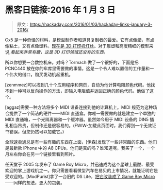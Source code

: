 # 黑客日链接:2016 年 1 月 3 日

> 原文：<https://hackaday.com/2016/01/03/hackaday-links-january-3-2016/>

Cx5 是一种奇怪的材料，是模型制作者和道具复制者的最爱。它有点像蜡，有点像粘土，又有点像塑料。[现在是 3D 打印机灯丝](https://www.youtube.com/watch?v=XXPrm0-0EV8&feature=youtu.be)。对于雕塑和高度精细的模型来说,*看起来非常有趣，这是 3D 打印领域还没有的东西。*

所以你想要一台数控机床，对吗？Tormach 做了一个很好的，下面是把 PCNC440 放在你的车库里需要做的事情。这是一个令人难以置信的工作量和一个伟大的借口，购买发动机起重机。

[zenmmez]可以找到几十个应用程序和网页，自动为他计算电阻颜色代码。他找不到一种可以反向操作的方法，即输入电阻值并返回正确的颜色代码。他做了这个。

[aggaz]需要一种方法将多个 MIDI 设备连接到他的计算机上。MIDI 规范为这种场合提供了一个简洁的硬件——MIDI 直通盒。你唯一需要做的就是建立一个单独的 MIDI 直通箱，一个光隔离器和一个缓冲器。虽然如今用于 MIDI 设备的 DIN5 插孔相当昂贵，但制作还是很容易的。(FWIW-加载此页面时，我们得到一个无效证书错误，但您仍然可以加载它。)

全球速卖通总是有一些有趣的东西在上面，[伊森]发现了一些非常酷的东西。他们是最新款 iPhone 中的 A8 CPUs。他们是真的吗？谁知道呢。我买了一个，一个月左右你会在另一个链接里看到照片。

任天堂于 2005 年发布了 Game Boy Micro，并迅速成为这个星球上最酷、最受欢迎的掌上游戏机之一。你只需要看看微型汽车在易贝的上市情况，就能证明它是受欢迎的。[ModPurist]拿了一台旧的 DS Lite，[把它改装成了 Game Boy Micro](http://www.modpurist.ca/2016/01/i-have-built-another-gameboy-mod-this.html)——同样的想法，更大的包装。